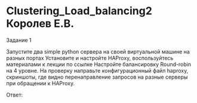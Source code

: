 # Clustering_Load_balancing2 Королев Е.В.

Задание 1

   Запустите два simple python сервера на своей виртуальной машине на разных портах
   Установите и настройте HAProxy, воспользуйтесь материалами к лекции по ссылке
   Настройте балансировку Round-robin на 4 уровне.
   На проверку направьте конфигурационный файл haproxy, скриншоты, где видно перенаправление запросов на разные серверы при обращении к HAProxy.

Ответ:

